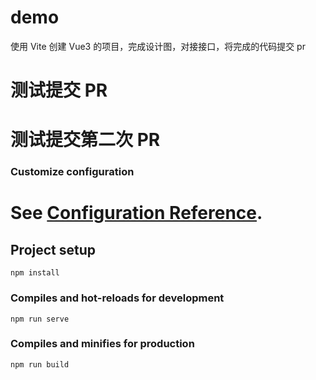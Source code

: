 # demo

使用 Vite 创建 Vue3 的项目，完成设计图，对接接口，将完成的代码提交 pr

# 测试提交 PR

# 测试提交第二次 PR

### Customize configuration
See [Configuration Reference](https://cli.vuejs.org/config/).
=======

## Project setup
```
npm install
```

### Compiles and hot-reloads for development
```
npm run serve
```

### Compiles and minifies for production
```
npm run build
```
